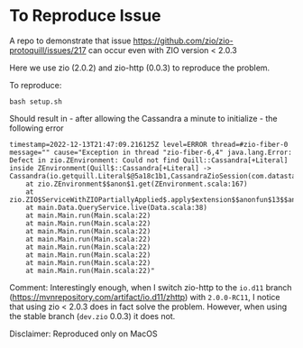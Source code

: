 # To Reproduce Issue

A repo to demonstrate that issue https://github.com/zio/zio-protoquill/issues/217 can occur even with ZIO version < 2.0.3

Here we use zio (2.0.2) and zio-http (0.0.3) to reproduce the problem.

To reproduce:
```
bash setup.sh
```
Should result in - after allowing the Cassandra a minute to initialize - the following error
```
timestamp=2022-12-13T21:47:09.216125Z level=ERROR thread=#zio-fiber-0 message="" cause="Exception in thread "zio-fiber-6,4" java.lang.Error: Defect in zio.ZEnvironment: Could not find Quill::Cassandra[+Literal] inside ZEnvironment(Quill$::Cassandra[+Literal] -> Cassandra(io.getquill.Literal$@5a18c1b1,CassandraZioSession(com.datastax.oss.driver.internal.core.session.DefaultSession@33024403,100)))
	at zio.ZEnvironment$$anon$1.get(ZEnvironment.scala:167)
	at zio.ZIO$ServiceWithZIOPartiallyApplied$.apply$extension$$anonfun$13$$anonfun$1(ZIO.scala:5075)
	at main.Data.QueryService.live(Data.scala:38)
	at main.Main.run(Main.scala:22)
	at main.Main.run(Main.scala:22)
	at main.Main.run(Main.scala:22)
	at main.Main.run(Main.scala:22)
	at main.Main.run(Main.scala:22)
	at main.Main.run(Main.scala:22)
	at main.Main.run(Main.scala:22)
	at main.Main.run(Main.scala:22)"
```

Comment: Interestingly enough, when I switch zio-http to the `io.d11` branch (https://mvnrepository.com/artifact/io.d11/zhttp) with `2.0.0-RC11`, I notice that using zio < 2.0.3 does in fact solve the problem. However, when using the stable branch (`dev.zio` 0.0.3) it does not.




Disclaimer: Reproduced only on MacOS